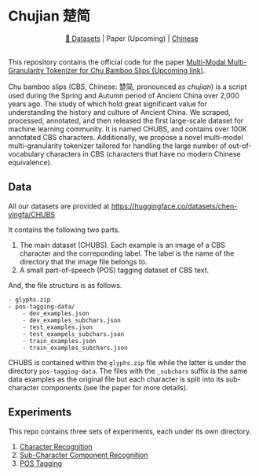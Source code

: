 # Chujian 楚简

<div align="center">
    <a href="https://huggingface.co/datasets/chen-yingfa/CHUBS">🤗 Datasets</a> | Paper (Upcoming) | <a href="./README_ZH.md">Chinese</a>
</div>

<br>

This repository contains the official code for the paper [Multi-Modal Multi-Granularity Tokenizer for Chu Bamboo Slips (Upcoming link)](https://arxiv.org/abs/).

Chu bamboo slips (CBS, Chinese: 楚简, pronounced as *chujian*) is a script used during the Spring and Autumn period of Ancient China over 2,000 years ago. The study of which hold great significant value for understanding the history and culture of Ancient China. We scraped, processed, annotated, and then released the first large-scale dataset for machine learning community. It is named CHUBS, and contains over 100K annotated CBS characters. Additionally, we propose a novel multi-model multi-granularity tokenizer tailored for handling the large number of out-of-vocabulary characters in CBS (characters that have no modern Chinese equivalence).

## Data

All our datasets are provided at <https://huggingface.co/datasets/chen-yingfa/CHUBS>

It contains the following two parts.

1. The main dataset (CHUBS). Each example is an image of a CBS character and the correponding label. The label is the name of the directory that the image file belongs to.
2. A small part-of-speech (POS) tagging dataset of CBS text.

And, the file structure is as follows.

```
- glyphs.zip
- pos-tagging-data/
    - dev_examples.json
    - dev_examples_subchars.json
    - test_examples.json
    - test_exampels_subchars.json
    - train_examples.json
    - train_examples_subchars.json
```

CHUBS is contained within the `glyphs.zip` file while the latter is under the directory `pos-tagging-data`. The files with the `_subchars` suffix is the same data examples as the original file but each character is split into its sub-character components (see the paper for more details).

## Experiments

This repo contains three sets of experiments, each under its own directory.

1. [Character Recognition](char-recognition/README.md)
2. [Sub-Character Component Recognition](subchar-recognition/README.md)
3. [POS Tagging](pos-tagging/README.md)

